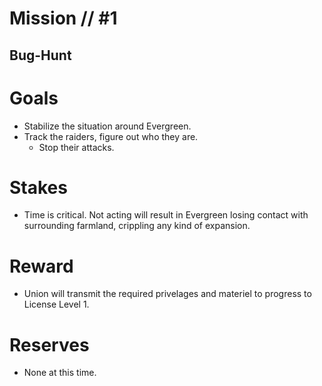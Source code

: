 # Mission // #1
## Bug-Hunt
# Goals
- Stabilize the situation around Evergreen.
- Track the raiders, figure out who they are.
  - Stop their attacks.

# Stakes
- Time is critical. Not acting will result in Evergreen losing contact with surrounding farmland, crippling any kind of expansion.

# Reward
- Union will transmit the required privelages and materiel to progress to License Level 1.

# Reserves
- None at this time.
